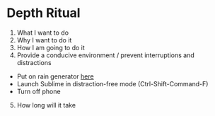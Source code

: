 # Depth Ritual

1. What I want to do
2. Why I want to do it
3. How I am going to do it
4. Provide a conducive environment / prevent interruptions and distractions
  - Put on rain generator [here](http://mynoise.net/NoiseMachines/rainNoiseGenerator.php)
  - Launch Sublime in distraction-free mode (Ctrl-Shift-Command-F)
  - Turn off phone
5. How long will it take
